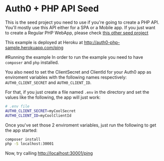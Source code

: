 # Auth0 + PHP API Seed
This is the seed project you need to use if you're going to create a PHP API. You'll mostly use this API either for a SPA or a Mobile app. If you just want to create a Regular PHP WebApp, please check [this other seed project](https://github.com/auth0/auth0-PHP/tree/master/examples/basic-webapp)

This example is deployed at Heroku at http://auth0-php-sample.herokuapp.com/ping

#Running the example
In order to run the example you need to have `composer` and `php` installed.

You also need to set the ClientSecret and ClientId for your Auth0 app as enviroment variables with the following names respectively: `AUTH0_CLIENT_SECRET` and `AUTH0_CLIENT_ID`.

For that, if you just create a file named `.env` in the directory and set the values like the following, the app will just work:

````bash
# .env file
AUTH0_CLIENT_SECRET=myCoolSecret
AUTH0_CLIENT_ID=myCoolClientId
````

Once you've set those 2 enviroment variables, just run the following to get the app started:

````bash
composer install
php -S localhost:30001
````

Now, try calling [http://localhost:30001/ping](http://localhost:30001/ping)
